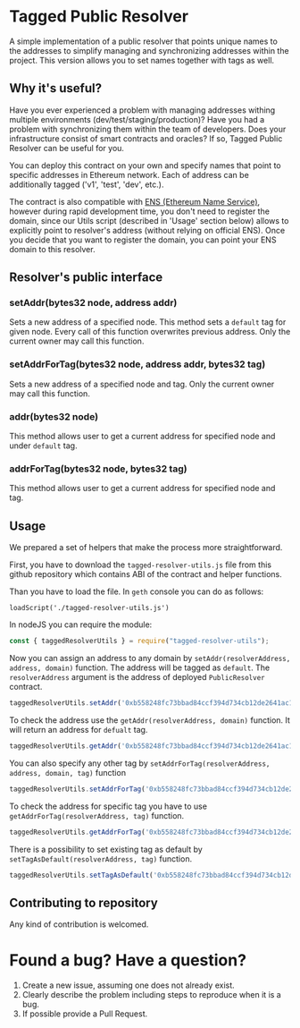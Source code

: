 # Tagged Public Resolver

A simple implementation of a public resolver that points unique names to the addresses to simplify managing and synchronizing addresses within the project. This version allows you to set names together with tags as well.

## Why it's useful?

Have you ever experienced a problem with managing addresses withing multiple environments (dev/test/staging/production)? Have you had a problem with synchronizing them within the team of developers. Does your infrastructure consist of smart contracts and oracles? If so, Tagged Public Resolver can be useful for you. 

You can deploy this contract on your own and specify names that point to specific addresses in Ethereum network. Each of address can be additionally tagged ('v1', 'test', 'dev', etc.). 

The contract is also compatible with [ENS (Ethereum Name Service)](https://docs.ens.domains/en/latest/implementers.html#writing-a-resolver), however during rapid development time, you don't need to register the domain, since our Utils script (described in 'Usage' section below) allows to explicitly point to resolver's address (without relying on official ENS). Once you decide that you want to register the domain, you can point your ENS domain to this resolver.  

## Resolver's public interface

### setAddr(bytes32 node, address addr)
Sets a new address of a specified node. This method sets a `default` tag for given node. Every call of this function overwrites previous address. Only the current owner may call this function.

### setAddrForTag(bytes32 node, address addr, bytes32 tag)
Sets a new address of a specified node and tag. Only the current owner may call this function.

### addr(bytes32 node)
This method allows user to get a current address for specified node and under `default` tag.

### addrForTag(bytes32 node, bytes32 tag)
This method allows user to get a current address for specified node and tag.

## Usage

We prepared a set of helpers that make the process more straightforward.

First, you have to download the `tagged-resolver-utils.js` file from this github repository which contains ABI of the contract and helper functions.

Than you have to load the file. In `geth` console you can do as follows: 

```
loadScript('./tagged-resolver-utils.js')
```

In nodeJS you can require the module:

```js
const { taggedResolverUtils } = require("tagged-resolver-utils");
```

Now you can assign an address to any domain by `setAddr(resolverAddress, address, domain)` function. The address will be tagged as `default`. The `resolverAddress` argument is the address of deployed `PublicResolver` contract.


```js
taggedResolverUtils.setAddr('0xb558248fc73bbad84ccf394d734cb12de2641ac1', 'my-awesome-contract.test.eth', '0x969d74cbffb2ccca12876cd2150199b7866637f5');
```

To check the address use the `getAddr(resolverAddress, domain)` function. It will return an address for `defualt` tag.

```js
taggedResolverUtils.getAddr('0xb558248fc73bbad84ccf394d734cb12de2641ac1', 'my-awesome-contract.test.eth');
```

You can also specify any other tag by `setAddrForTag(resolverAddress, address, domain, tag)` function

```js
taggedResolverUtils.setAddrForTag('0xb558248fc73bbad84ccf394d734cb12de2641ac1', 'my-awesome-contract.test.eth', '0x969d74cbffb2ccca12876cd2150199b7866637f5', 'production');
```

To check the address for specific tag you have to use `getAddrForTag(resolverAddress, tag)` function.

```js
taggedResolverUtils.getAddrForTag('0xb558248fc73bbad84ccf394d734cb12de2641ac1', 'my-awesome-contract.test.eth', 'production');
```

There is a possibility to set existing tag as default by `setTagAsDefault(resolverAddress, tag)` function.

```js
taggedResolverUtils.setTagAsDefault('0xb558248fc73bbad84ccf394d734cb12de2641ac1', 'my-awesome-contract.test.eth', 'v1');
```


## Contributing to repository
Any kind of contribution is welcomed.

# Found a bug? Have a question?

1. Create a new issue, assuming one does not already exist.
2. Clearly describe the problem including steps to reproduce when it is a bug.
3. If possible provide a Pull Request.
